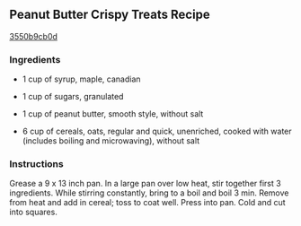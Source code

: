 ## Peanut Butter Crispy Treats Recipe

[3550b9cb0d](http://cookeatshare.com/recipes/peanut-butter-crispy-treats-9517)

### Ingredients

 - 1 cup of syrup, maple, canadian

 - 1 cup of sugars, granulated

 - 1 cup of peanut butter, smooth style, without salt

 - 6 cup of cereals, oats, regular and quick, unenriched, cooked with water (includes boiling and microwaving), without salt

### Instructions

Grease a 9 x 13 inch pan. In a large pan over low heat, stir together first 3 ingredients. While stirring constantly, bring to a boil and boil 3 min. Remove from heat and add in cereal; toss to coat well. Press into pan. Cold and cut into squares.